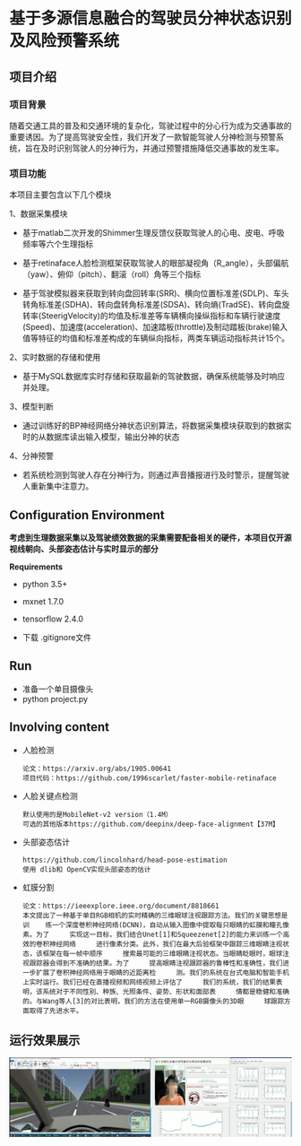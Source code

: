 # 基于多源信息融合的驾驶员分神状态识别及风险预警系统

## 项目介绍

### 项目背景

随着交通工具的普及和交通环境的复杂化，驾驶过程中的分心行为成为交通事故的重要诱因。为了提高驾驶安全性，我们开发了一款智能驾驶人分神检测与预警系统，旨在及时识别驾驶人的分神行为，并通过预警措施降低交通事故的发生率。

### 项目功能

本项目主要包含以下几个模块

1、数据采集模块

* 基于matlab二次开发的Shimmer生理反馈仪获取驾驶人的心电、皮电、呼吸频率等六个生理指标

* 基于retinaface人脸检测框架获取驾驶人的眼部凝视角（R_angle），头部偏航（yaw）、俯仰（pitch）、翻滚（roll）角等三个指标

* 基于驾驶模拟器来获取到转向盘回转率(SRR)、横向位置标准差(SDLP)、车头转角标准差(SDHA)、转向盘转角标准差(SDSA)、转向熵(TradSE)、转向盘旋转率(SteerigVelocity)的均值及标准差等车辆横向操纵指标和车辆行驶速度(Speed)、加速度(acceleration)、加速踏板(throttle)及制动踏板(brake)输入值等特征的均值和标准差构成的车辆纵向指标，两类车辆运动指标共计15个。

2、实时数据的存储和使用

* 基于MySQL数据库实时存储和获取最新的驾驶数据，确保系统能够及时响应并处理。

3、模型判断

* 通过训练好的BP神经网络分神状态识别算法，将数据采集模块获取到的数据实时的从数据库读出输入模型，输出分神的状态

4、分神预警

* 若系统检测到驾驶人存在分神行为，则通过声音播报进行及时警示，提醒驾驶人重新集中注意力。

## Configuration Environment

**考虑到生理数据采集以及驾驶绩效数据的采集需要配备相关的硬件，本项目仅开源视线朝向、头部姿态估计与实时显示的部分**

**Requirements**

* python 3.5+
* mxnet 1.7.0 
* tensorflow 2.4.0

* 下载 .gitignore文件

## Run

* 准备一个单目摄像头
* python project.py

## Involving content

* 人脸检测

	```
	论文：https://arxiv.org/abs/1905.00641
	项目代码：https://github.com/1996scarlet/faster-mobile-retinaface
	```

* 人脸关键点检测

	```
	默认使用的是MobileNet-v2 version（1.4M）
	可选的其他版本https://github.com/deepinx/deep-face-alignment【37M】
	```

* 头部姿态估计

	```
	https://github.com/lincolnhard/head-pose-estimation
	使用 dlib和 OpenCV实现头部姿态的估计
	```

* 虹膜分割

    ```
    论文：https://ieeexplore.ieee.org/document/8818661
    本文提出了一种基于单目RGB相机的实时精确的三维眼球注视跟踪方法。我们的关键思想是训	  练一个深度卷积神经网络(DCNN)，自动从输入图像中提取每只眼睛的虹膜和瞳孔像素。为了     实现这一目标，我们结合Unet[1]和Squeezenet[2]的能力来训练一个高效的卷积神经网络     进行像素分类。此外，我们在最大后验框架中跟踪三维眼睛注视状态，该框架在每一帧中顺序     搜索最可能的三维眼睛注视状态。当眼睛眨眼时，眼球注视跟踪器会得到不准确的结果。为了     提高眼睛注视跟踪器的鲁棒性和准确性，我们进一步扩展了卷积神经网络用于眼睛的近距离检     测。我们的系统在台式电脑和智能手机上实时运行。我们已经在直播视频和网络视频上评估了     我们的系统，我们的结果表明，该系统对于不同性别、种族、光照条件、姿势、形状和面部表     情都是稳健和准确的。与Wang等人[3]的对比表明，我们的方法在使用单一RGB摄像头的3D眼     球跟踪方面取得了先进水平。
    ```

## 运行效果展示
![image](https://github.com/CoderRuoYu/-/blob/main/%E6%BC%94%E7%A4%BA%E6%95%88%E6%9E%9C.jpg
)










